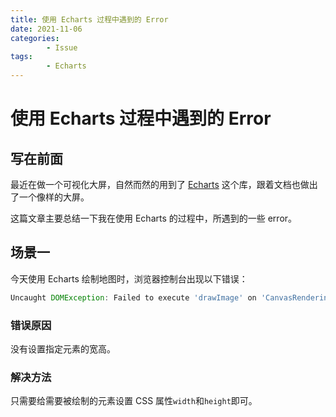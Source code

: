 ```yaml
---
title: 使用 Echarts 过程中遇到的 Error
date: 2021-11-06
categories:
        - Issue
tags:
        - Echarts 
---
```


# 使用 Echarts 过程中遇到的 Error

## 写在前面

最近在做一个可视化大屏，自然而然的用到了 [Echarts](https://echarts.apache.org/zh/index.html) 这个库，跟着文档也做出了一个像样的大屏。

这篇文章主要总结一下我在使用 Echarts 的过程中，所遇到的一些 error。

## 场景一

今天使用 Echarts 绘制地图时，浏览器控制台出现以下错误：

```js
Uncaught DOMException: Failed to execute 'drawImage' on 'CanvasRenderingContext2D': The image argument is a canvas element with a width or height of 0.
```

### 错误原因

没有设置指定元素的宽高。

### 解决方法

只需要给需要被绘制的元素设置 CSS 属性`width`和`height`即可。

